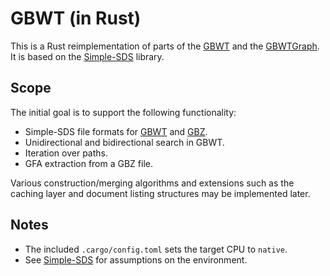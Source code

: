 # GBWT (in Rust)

This is a Rust reimplementation of parts of the [GBWT](https://github.com/jltsiren/gbwt) and the [GBWTGraph](https://github.com/jltsiren/gbwtgraph).
It is based on the [Simple-SDS](https://github.com/jltsiren/simple-sds) library.

## Scope

The initial goal is to support the following functionality:

* Simple-SDS file formats for [GBWT](https://github.com/jltsiren/gbwt/SERIALIZATION.md) and [GBZ](https://github.com/jltsiren/gbwtgraph/SERIALIZATION.md).
* Unidirectional and bidirectional search in GBWT.
* Iteration over paths.
* GFA extraction from a GBZ file.

Various construction/merging algorithms and extensions such as the caching layer and document listing structures may be implemented later.

## Notes

* The included `.cargo/config.toml` sets the target CPU to `native`.
* See [Simple-SDS](https://github.com/jltsiren/simple-sds) for assumptions on the environment.
